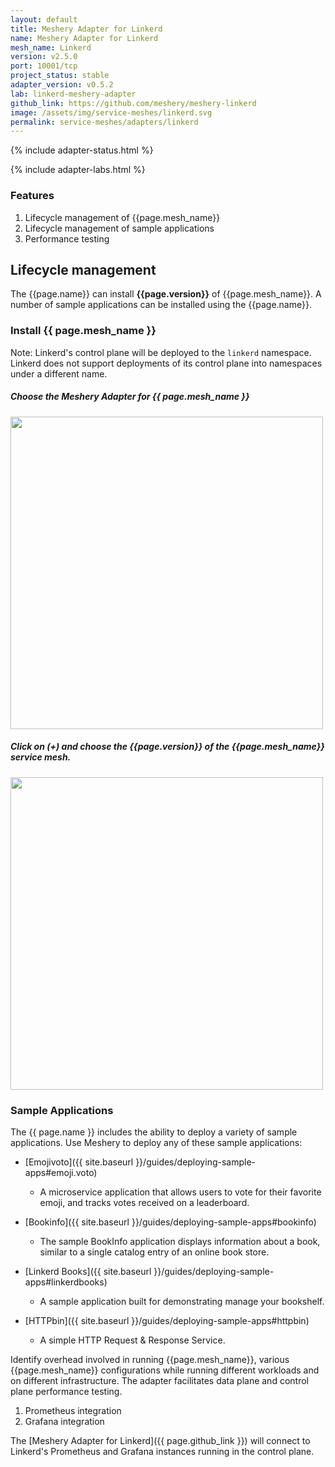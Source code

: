 ```yaml
---
layout: default
title: Meshery Adapter for Linkerd
name: Meshery Adapter for Linkerd
mesh_name: Linkerd
version: v2.5.0
port: 10001/tcp
project_status: stable
adapter_version: v0.5.2
lab: linkerd-meshery-adapter
github_link: https://github.com/meshery/meshery-linkerd
image: /assets/img/service-meshes/linkerd.svg
permalink: service-meshes/adapters/linkerd
---
```

{% include adapter-status.html %}

{% include adapter-labs.html %}

### Features
1. Lifecycle management of {{page.mesh_name}}
1. Lifecycle management of sample applications
1. Performance testing


## Lifecycle management

The {{page.name}} can install **{{page.version}}** of {{page.mesh_name}}. A number of sample applications can be installed using the {{page.name}}.

### Install {{ page.mesh_name }}

Note: Linkerd's control plane will be deployed to the `linkerd` namespace. Linkerd does not support deployments of its control plane into namespaces under a different name.
##### Choose the Meshery Adapter for {{ page.mesh_name }}

<a href="{{ site.baseurl }}/assets/img/adapters/linkerd/linkerd-adapter.png">
  <img style="width:500px;" src="{{ site.baseurl }}/assets/img/adapters/linkerd/linkerd-adapter.png" />
</a>


##### Click on (+) and choose the {{page.version}} of the {{page.mesh_name}} service mesh.

<a href="{{ site.baseurl }}/assets/img/adapters/linkerd/linkerd-install.png">
  <img style="width:500px;" src="{{ site.baseurl }}/assets/img/adapters/linkerd/linkerd-install.png" />
</a>

### Sample Applications

The {{ page.name }} includes the ability to deploy a variety of sample applications. Use Meshery to deploy any of these sample applications:

- [Emojivoto]({{ site.baseurl }}/guides/deploying-sample-apps#emoji.voto)
    - A microservice application that allows users to vote for their favorite emoji, and tracks votes received on a leaderboard.

- [Bookinfo]({{ site.baseurl }}/guides/deploying-sample-apps#bookinfo) 
    - The sample BookInfo application displays information about a book, similar to a single catalog entry of an online book store.

- [Linkerd Books]({{ site.baseurl }}/guides/deploying-sample-apps#linkerdbooks)
    - A sample application built for demonstrating  manage your bookshelf.

- [HTTPbin]({{ site.baseurl }}/guides/deploying-sample-apps#httpbin)
    - A simple HTTP Request & Response Service.

Identify overhead involved in running {{page.mesh_name}}, various {{page.mesh_name}} configurations while running different workloads and on different infrastructure. The adapter facilitates data plane and control plane performance testing.

1. Prometheus integration
1. Grafana integration

The [Meshery Adapter for Linkerd]({{ page.github_link }}) will connect to Linkerd's Prometheus and Grafana instances running in the control plane.

